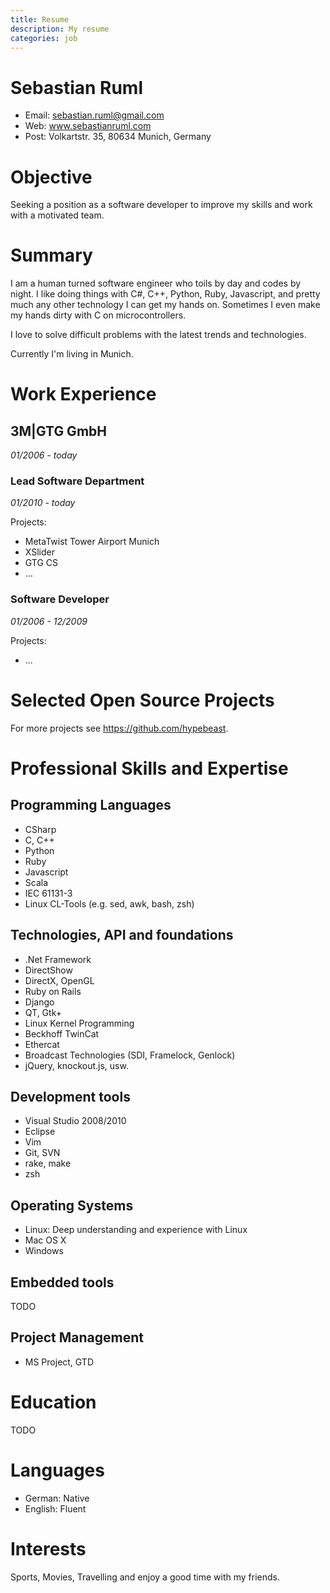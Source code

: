 ```yaml
---
title: Resume
description: My resume
categories: job
---
```


# Sebastian Ruml

* Email: sebastian.ruml@gmail.com
* Web: www.sebastianruml.com
* Post: Volkartstr. 35, 80634 Munich, Germany


# Objective

Seeking a position as a software developer to improve my skills and work
with a motivated team.


# Summary

I am a human turned software engineer who toils by day and codes by night.
I like doing things with C#, C++, Python, Ruby, Javascript, and pretty much
any other technology I can get my hands on. Sometimes I even make my hands
dirty with C on microcontrollers.

I love to solve difficult problems with the latest trends and technologies.

Currently I'm living in Munich.


# Work Experience

## 3M|GTG GmbH

*01/2006 - today*

### Lead Software Department

*01/2010 - today*

Projects:

* MetaTwist Tower Airport Munich
* XSlider
* GTG CS
* ...

### Software Developer

*01/2006 - 12/2009*

Projects:

* ...


# Selected Open Source Projects

For more projects see https://github.com/hypebeast.


# Professional Skills and Expertise

## Programming Languages

* CSharp
* C, C++
* Python
* Ruby
* Javascript
* Scala
* IEC 61131-3
* Linux CL-Tools (e.g. sed, awk, bash, zsh)


## Technologies, API and foundations

* .Net Framework
* DirectShow
* DirectX, OpenGL
* Ruby on Rails
* Django
* QT, Gtk+
* Linux Kernel Programming
* Beckhoff TwinCat
* Ethercat
* Broadcast Technologies (SDI, Framelock, Genlock)
* jQuery, knockout.js, usw.


## Development tools

* Visual Studio 2008/2010
* Eclipse
* Vim
* Git, SVN
* rake, make
* zsh


## Operating Systems

* Linux: Deep understanding and experience with Linux
* Mac OS X
* Windows


## Embedded tools

TODO


## Project Management

* MS Project, GTD



# Education

TODO


# Languages

* German: Native
* English: Fluent


# Interests

Sports, Movies, Travelling and enjoy a good time with my friends.
